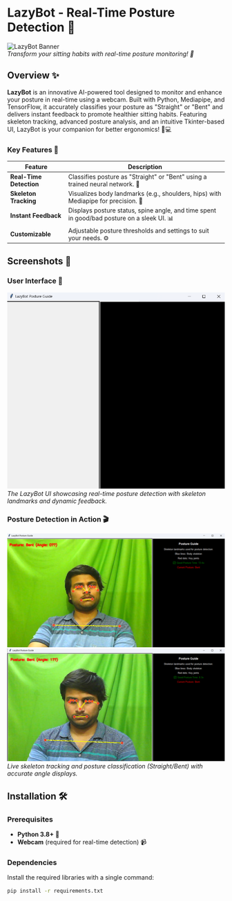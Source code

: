 # LazyBot - Real-Time Posture Detection 🎯

![LazyBot Banner](misc/layout.jpg)  
*Transform your sitting habits with real-time posture monitoring! 🚀*

## Overview ✨

**LazyBot** is an innovative AI-powered tool designed to monitor and enhance your posture in real-time using a webcam. Built with Python, Mediapipe, and TensorFlow, it accurately classifies your posture as "Straight" or "Bent" and delivers instant feedback to promote healthier sitting habits. Featuring skeleton tracking, advanced posture analysis, and an intuitive Tkinter-based UI, LazyBot is your companion for better ergonomics! 🌿💻

### Key Features 🌟
| Feature                  | Description                                      |
|---------------------------|--------------------------------------------------|
| **Real-Time Detection**   | Classifies posture as "Straight" or "Bent" using a trained neural network. 📡 |
| **Skeleton Tracking**     | Visualizes body landmarks (e.g., shoulders, hips) with Mediapipe for precision. 🦴 |
| **Instant Feedback**      | Displays posture status, spine angle, and time spent in good/bad posture on a sleek UI. 📊 |
| **Customizable**          | Adjustable posture thresholds and settings to suit your needs. ⚙️ |

## Screenshots 📸

### User Interface 🎨
![LazyBot UI](misc/layout.png)  
*The LazyBot UI showcasing real-time posture detection with skeleton landmarks and dynamic feedback.*

### Posture Detection in Action 🎬
![Posture Detection - Straight](misc/demo.png)  
![Posture Detection - Bent](misc/demo2.png)  
*Live skeleton tracking and posture classification (Straight/Bent) with accurate angle displays.*

## Installation 🛠️

### Prerequisites
- **Python 3.8+** 🐍
- **Webcam** (required for real-time detection) 📹

### Dependencies
Install the required libraries with a single command:
```bash
pip install -r requirements.txt
